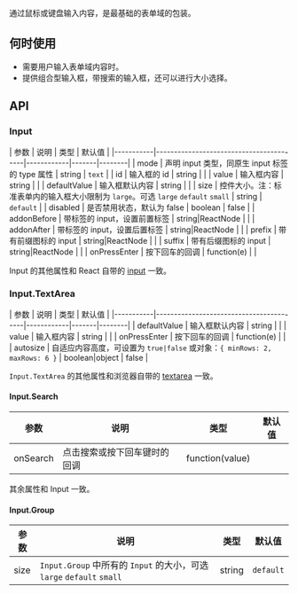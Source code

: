 
通过鼠标或键盘输入内容，是最基础的表单域的包装。

## 何时使用

- 需要用户输入表单域内容时。
- 提供组合型输入框，带搜索的输入框，还可以进行大小选择。

## API

### Input

| 参数      | 说明                                     | 类型       | 默认值 |
|-----------|-----------------------------------------|------------|-------|--------|
| mode | 声明 input 类型，同原生 input 标签的 type 属性 | string  | `text` |
| id | 输入框的 id | string | |
| value | 输入框内容 | string | |
| defaultValue | 输入框默认内容 | string | |
| size | 控件大小。注：标准表单内的输入框大小限制为 `large`。可选 `large` `default` `small` | string | `default` |
| disabled | 是否禁用状态，默认为 false | boolean | false |
| addonBefore | 带标签的 input，设置前置标签 | string&#124;ReactNode | |
| addonAfter | 带标签的 input，设置后置标签 | string&#124;ReactNode | |
| prefix | 带有前缀图标的 input | string&#124;ReactNode | |
| suffix | 带有后缀图标的 input | string&#124;ReactNode | |
| onPressEnter | 按下回车的回调 | function(e) | |

Input 的其他属性和 React 自带的 [input](https://facebook.github.io/react/docs/events.html#supported-events) 一致。

### Input.TextArea

| 参数      | 说明                                     | 类型       | 默认值 |
|-----------|-----------------------------------------|------------|-------|--------|
| defaultValue | 输入框默认内容 | string | |
| value | 输入框内容 | string | |
| onPressEnter | 按下回车的回调 | function(e) | |
| autosize | 自适应内容高度，可设置为 `true|false` 或对象：`{ minRows: 2, maxRows: 6 }` | boolean&#124;object | false |

`Input.TextArea` 的其他属性和浏览器自带的 [textarea](https://developer.mozilla.org/en-US/docs/Web/HTML/Element/textarea) 一致。

#### Input.Search

| 参数      | 说明                                     | 类型       | 默认值 |
|-----------|-----------------------------------------|-----------|-------|
| onSearch | 点击搜索或按下回车键时的回调                 | function(value) |  |

其余属性和 Input 一致。

#### Input.Group

| 参数      | 说明                                     | 类型         | 默认值 |
|-----------|-----------------------------------------|-------------|-------|
|  size | `Input.Group` 中所有的 `Input` 的大小，可选 `large` `default` `small` | string | `default` |

